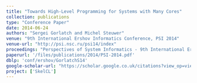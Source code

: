 ```yaml
---
title: "Towards High-Level Programming for Systems with Many Cores"
collection: publications
type: "Conference Paper"
date: 2014-06-24
authors: "Sergei Gorlatch and Michel Steuwer"
venue: "9th International Ershov Informatics Conference, PSI 2014"
venue-url: "http://psi.nsc.ru/psi14/index"
proceedings: "Perspectives of System Informatics - 9th International Ershov Informatics Conference, PSI 2014, St. Petersburg, Russia, June 24-27, 2014. Revised Selected Papers."
paperurl: '/files/publications/2014/PSI-2014.pdf'
dblp: 'conf/ershov/GorlatchS14'
google-scholar-url: "https://scholar.google.co.uk/citations?view_op=view_citation&hl=en&user=XdXJRZEAAAAJ&cstart=20&pagesize=80&citation_for_view=XdXJRZEAAAAJ:roLk4NBRz8UC"
project: ['SkelCL']
---
```

